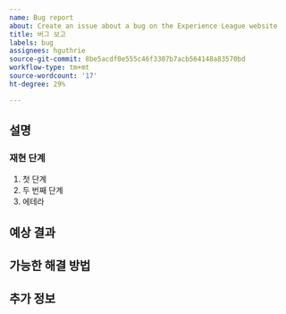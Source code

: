 ```yaml
---
name: Bug report
about: Create an issue about a bug on the Experience League website
title: 버그 보고
labels: bug
assignees: hguthrie
source-git-commit: 8be5acdf0e555c46f3307b7acb564148a83570bd
workflow-type: tm+mt
source-wordcount: '17'
ht-degree: 29%

---
```



## 설명

<!-- (REQUIRED) What is the issue or current behavior? -->

### 재현 단계

<!-- (OPTIONAL) What needs to be done to replicate this issue? You can provide your scenario in a Gist. -->

1. 첫 단계
1. 두 번째 단계
1. 에테라

## 예상 결과

<!-- (REQUIRED) What is the expected result or behavior after resolving this issue? -->

## 가능한 해결 방법

<!-- (OPTIONAL) What would a solution for this issue look like? -->

## 추가 정보

<!-- (OPTIONAL) What other information can you provide about this issue? -->

<!--
Thank you for taking the time to report this issue!
GitHub Issues in this repo should relate to the applicable codebase.

Before submitting this issue, make sure you are complying with our Code of Conduct:
https://github.com/AdobeDocs/commerce-operations.en/blob/main/code-of-conduct.md

Issues that do not comply with our Code of Conduct or do not contain enough information may be closed at the maintainers' discretion.

Feel free to remove this section before creating this issue.
-->
